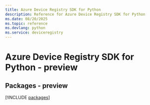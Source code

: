 ```yaml
---
title: Azure Device Registry SDK for Python
description: Reference for Azure Device Registry SDK for Python
ms.date: 08/20/2025
ms.topic: reference
ms.devlang: python
ms.service: deviceregistry
---
```

# Azure Device Registry SDK for Python - preview
## Packages - preview
[!INCLUDE [packages](device-registry-index.md)]